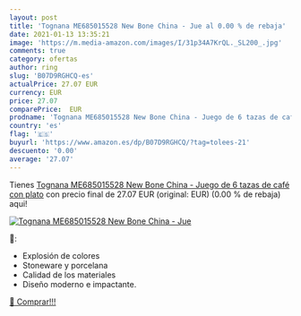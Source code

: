 ```yaml
---
layout: post
title: 'Tognana ME685015528 New Bone China - Jue al 0.00 % de rebaja'
date: 2021-01-13 13:35:21
image: 'https://m.media-amazon.com/images/I/31p34A7KrQL._SL200_.jpg'
comments: true
category: ofertas
author: ring
slug: 'B07D9RGHCQ-es'
actualPrice: 27.07 EUR
currency: EUR
price: 27.07
comparePrice:  EUR
prodname: 'Tognana ME685015528 New Bone China - Juego de 6 tazas de café con plato'
country: 'es'
flag: '🇪🇸'
buyurl: 'https://www.amazon.es/dp/B07D9RGHCQ/?tag=tolees-21'
descuento: '0.00'
average: '27.07'
---
```


Tienes [Tognana ME685015528 New Bone China - Juego de 6 tazas de café con plato](https://www.amazon.es/dp/B07D9RGHCQ/?tag=tolees-21) con precio final de  27.07 EUR (original:  EUR) (0.00 %  de rebaja) aqui!

[![Tognana ME685015528 New Bone China - Jue](https://m.media-amazon.com/images/I/31p34A7KrQL._SL200_.jpg)](https://www.amazon.es/dp/B07D9RGHCQ/?tag=tolees-21)

🔎:

- Explosión de colores
- Stoneware y porcelana
- Calidad de los materiales
- Diseño moderno e impactante.

[🛒 Comprar!!!](https://www.amazon.es/dp/B07D9RGHCQ/?tag=tolees-21)
